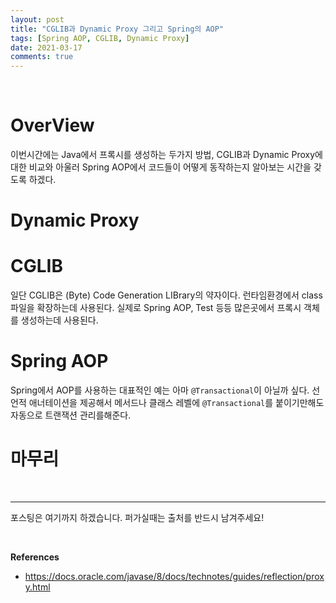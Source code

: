 ```yaml
---
layout: post
title: "CGLIB과 Dynamic Proxy 그리고 Spring의 AOP"
tags: [Spring AOP, CGLIB, Dynamic Proxy]
date: 2021-03-17
comments: true
---
```


<br>

# OverView

이번시간에는 Java에서 프록시를 생성하는 두가지 방법, CGLIB과 Dynamic Proxy에 대한 비교와 아울러 Spring AOP에서 코드들이 어떻게 동작하는지 알아보는 시간을 갖도록 하겠다.



# Dynamic Proxy



# CGLIB

일단 CGLIB은 (Byte) Code Generation LIBrary의 약자이다. 런타임환경에서 class 파일을 확장하는데 사용된다. 실제로 Spring AOP, Test 등등 많은곳에서 프록시 객체를 생성하는데 사용된다. 



# Spring AOP

Spring에서 AOP를 사용하는 대표적인 예는 아마 `@Transactional`이 아닐까 싶다. 선언적 애너테이션을 제공해서 메서드나 클래스 레벨에 `@Transactional`를 붙이기만해도 자동으로 트랜잭션 관리를해준다.





# 마무리





<br>

***

포스팅은 여기까지 하겠습니다. 퍼가실때는 출처를 반드시 남겨주세요!

<br>

**References**

- https://docs.oracle.com/javase/8/docs/technotes/guides/reflection/proxy.html